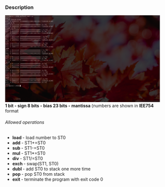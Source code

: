<h3> Description </h3>
<img src = "screen.png"/>
<b> 1 bit - sign </b>
<b> 8 bits - bias </b>
<b> 23 bits - mantissa </b>
(numbers are shown in <b>IEE754</b> format

<h6> Allowed operations </h6>
<ul>
	<li> <b> load </b> - load number to ST0 </li>
	<li> <b> add </b> - ST1+=ST0 </li>
	<li> <b> sub </b> - ST1-=ST0 </li>
	<li> <b> mul </b> - ST1*=ST0 </li>
	<li> <b> div </b> - ST1/=ST0 </li>
	<li> <b> exch </b> - swap(ST1, ST0) </li>
	<li> <b> dubl </b> - add ST0 to stack one more time </li>
	<li> <b> pop </b> - pop ST0 from stack </li>
	<li> <b> exit </b> - terminate the program with exit code 0 </li> 
</ul>

